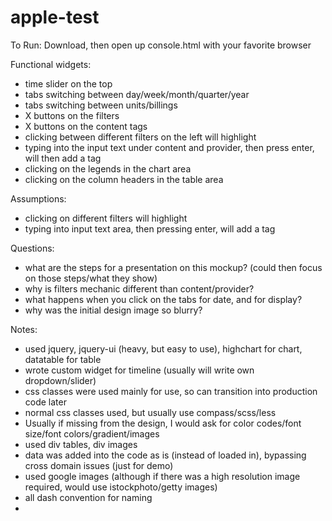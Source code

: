 apple-test
==========

To Run: Download, then open up console.html with your favorite browser

Functional widgets:
- time slider on the top
- tabs switching between day/week/month/quarter/year
- tabs switching between units/billings
- X buttons on the filters
- X buttons on the content tags
- clicking between different filters on the left will highlight
- typing into the input text under content and provider, then press enter, will then add a tag
- clicking on the legends in the chart area
- clicking on the column headers in the table area

Assumptions:
- clicking on different filters will highlight
- typing into input text area, then pressing enter, will add a tag

Questions:
- what are the steps for a presentation on this mockup? (could then focus on those steps/what they show)
- why is filters mechanic different than content/provider?
- what happens when you click on the tabs for date, and for display?
- why was the initial design image so blurry?

Notes:
- used jquery, jquery-ui (heavy, but easy to use), highchart for chart, datatable for table
- wrote custom widget for timeline (usually will write own dropdown/slider)
- css classes were used mainly for use, so can transition into production code later
- normal css classes used, but usually use compass/scss/less
- Usually if missing from the design, I would ask for color codes/font size/font colors/gradient/images
- used div tables, div images
- data was added into the code as is (instead of loaded in), bypassing cross domain issues (just for demo)
- used google images (although if there was a high resolution image required, would use istockphoto/getty images)
- all dash convention for naming
- 